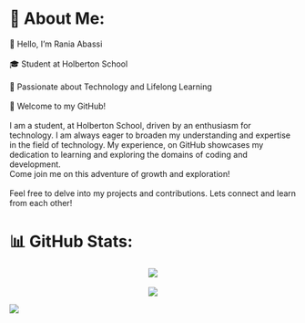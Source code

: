 # 💫 About Me:
👋 Hello, I’m Rania Abassi<br><br>🎓 Student at Holberton School<br><br>🚀 Passionate about Technology and Lifelong Learning<br><br>🌟 Welcome to my GitHub!<br><br>I am a student, at Holberton School, driven by an enthusiasm for technology. I am always eager to broaden my understanding and expertise in the field of technology. My experience, on GitHub showcases my dedication to learning and exploring the domains of coding and development. 
<br>Come join me on this adventure of growth and exploration!<br><br>Feel free to delve into my projects and contributions. Lets connect and learn from each other!
# 📊 GitHub Stats:
<div align="center">
  
  

  ![](https://github-readme-streak-stats.herokuapp.com/?user=rania3103&theme=radical&hide_border=false)<br/><br>
  ![](https://github-readme-stats.vercel.app/api/top-langs/?username=rania3103&theme=radical&hide_border=false&include_all_commits=false&count_private=false&layout=compact)

</div>

[![](https://visitcount.itsvg.in/api?id=rania3103&icon=0&color=0)](https://visitcount.itsvg.in)


